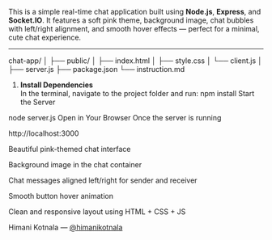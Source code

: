  <!-- Real-Time Chat Room -->

This is a simple real-time chat application built using **Node.js**, **Express**, and **Socket.IO**. It features a soft pink theme, background image, chat bubbles with left/right alignment, and smooth hover effects — perfect for a minimal, cute chat experience.

---

<!-- Project Structure -->

chat-app/
│
├── public/
│ ├── index.html 
│ ├── style.css 
│ └── client.js 
│
├── server.js
├── package.json
└── instruction.md 

 <!-- To Run the Project -->

1. **Install Dependencies**  
   In the terminal, navigate to the project folder and run:
   npm install
Start the Server

node server.js
Open in Your Browser
Once the server is running

<!-- visit: -->

http://localhost:3000

<!-- Features -->
 Beautiful pink-themed chat interface

 Background image in the chat container

 Chat messages aligned left/right for sender and receiver

 Smooth button hover animation

 Clean and responsive layout using HTML + CSS + JS

<!-- Author -->
 Himani Kotnala — [@himanikotnala](https://github.com/himanikotnala)